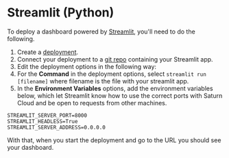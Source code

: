 # Streamlit (Python)

To deploy a dashboard powered by [Streamlit](https://streamlit.io/), you'll need to do the following.

1. Create a [deployment](/docs).
2. Connect your deployment to a [git repo](/docs) containing your Streamlit app.
3. Edit the deployment options in the following way:
  1. For the **Command** in the deployment options, select `streamlit run [filename]` where filename is the file with your streamlit app.
  2. In the **Environment Variables** options, add the environment variables below, which let Streamlit know how to use the correct ports with Saturn Cloud and be open to requests from other machines.

```
STREAMLIT_SERVER_PORT=8000
STREAMLIT_HEADLESS=True
STREAMLIT_SERVER_ADDRESS=0.0.0.0
```

With that, when you start the deployment and go to the URL you should see your dashboard.
